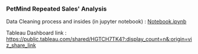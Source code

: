 ### PetMind Repeated Sales' Analysis

Data Cleaning process and insides (in jupyter notebook) : [Notebook.ipynb](https://github.com/asif-kabir-emon/PetMind-Repeated-Sales-Analysis/blob/main/notebook.ipynb)

Tableau Dashboard link : https://public.tableau.com/shared/HGTCH7TK4?:display_count=n&:origin=viz_share_link
